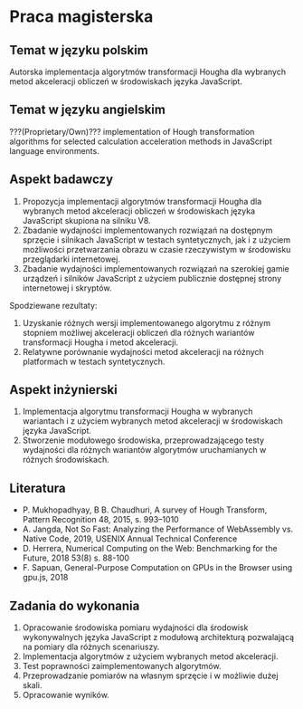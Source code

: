 # Praca magisterska

## Temat w języku polskim
Autorska implementacja algorytmów transformacji Hougha dla wybranych metod akceleracji obliczeń w środowiskach języka JavaScript.

## Temat w języku angielskim
???(Proprietary/Own)??? implementation of Hough transformation algorithms for selected calculation acceleration methods in JavaScript language environments.

## Aspekt badawczy
1. Propozycja implementacji algorytmów transformacji Hougha dla wybranych metod akceleracji obliczeń w środowiskach języka JavaScript skupiona na silniku V8.
2. Zbadanie wydajności implementowanych rozwiązań na dostępnym sprzęcie i silnikach JavaScript w testach syntetycznych, jak i z użyciem możliwości przetwarzania obrazu w czasie rzeczywistym w środowisku przeglądarki internetowej.
3. Zbadanie wydajności implementowanych rozwiązań na szerokiej gamie urządzeń i silników JavaScript z użyciem publicznie dostępnej strony internetowej i skryptów.

Spodziewane rezultaty:
1. Uzyskanie różnych wersji implementowanego algorytmu z różnym stopniem możliwej akceleracji obliczeń dla różnych wariantów transformacji Hougha i metod akceleracji.
2. Relatywne porównanie wydajności metod akceleracji na różnych platformach w testach syntetycznych.

## Aspekt inżynierski
1. Implementacja algorytmu transformacji Hougha w wybranych wariantach i z użyciem wybranych metod akceleracji w środowiskach języka JavaScript. 
2. Stworzenie modułowego środowiska, przeprowadzającego testy wydajności dla różnych wariantów algorytmów uruchamianych w różnych środowiskach. 


## Literatura
* P. Mukhopadhyay, B B. Chaudhuri, A survey of Hough Transform, Pattern Recognition 48, 2015, s. 993–1010
* A. Jangda, Not So Fast: Analyzing the Performance of WebAssembly vs. Native Code, 2019, USENIX Annual Technical Conference
*  D. Herrera, Numerical Computing on the Web: Benchmarking for the Future, 2018 53(8) s. 88-100
*  F. Sapuan, General-Purpose Computation on GPUs in the Browser using gpu.js, 2018

## Zadania do wykonania
1. Opracowanie środowiska pomiaru wydajności dla środowisk wykonywalnych języka JavaScript z modułową architekturą pozwalającą na pomiary dla różnych scenariuszy.
2. Implementacja algorytmów z użyciem wybranych metod akceleracji.
3. Test poprawności zaimplementowanych algorytmów.
4. Przeprowadzanie pomiarów na własnym sprzęcie i w możliwie dużej skali.
5. Opracowanie wyników.